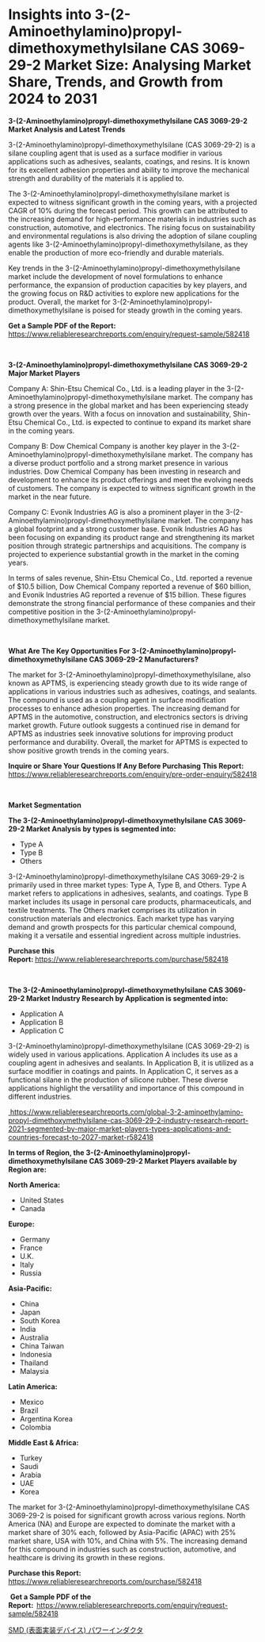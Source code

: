 <p><h1>Insights into 3-(2-Aminoethylamino)propyl-dimethoxymethylsilane CAS 3069-29-2 Market Size: Analysing Market Share, Trends, and Growth from 2024 to 2031</h1></p><p><strong>3-(2-Aminoethylamino)propyl-dimethoxymethylsilane CAS 3069-29-2 Market Analysis and Latest Trends</strong></p>
<p><p>3-(2-Aminoethylamino)propyl-dimethoxymethylsilane (CAS 3069-29-2) is a silane coupling agent that is used as a surface modifier in various applications such as adhesives, sealants, coatings, and resins. It is known for its excellent adhesion properties and ability to improve the mechanical strength and durability of the materials it is applied to.</p><p>The 3-(2-Aminoethylamino)propyl-dimethoxymethylsilane market is expected to witness significant growth in the coming years, with a projected CAGR of 10% during the forecast period. This growth can be attributed to the increasing demand for high-performance materials in industries such as construction, automotive, and electronics. The rising focus on sustainability and environmental regulations is also driving the adoption of silane coupling agents like 3-(2-Aminoethylamino)propyl-dimethoxymethylsilane, as they enable the production of more eco-friendly and durable materials.</p><p>Key trends in the 3-(2-Aminoethylamino)propyl-dimethoxymethylsilane market include the development of novel formulations to enhance performance, the expansion of production capacities by key players, and the growing focus on R&D activities to explore new applications for the product. Overall, the market for 3-(2-Aminoethylamino)propyl-dimethoxymethylsilane is poised for steady growth in the coming years.</p></p>
<p><strong>Get a Sample PDF of the Report:&nbsp;</strong> <a href="https://www.reliableresearchreports.com/enquiry/request-sample/582418">https://www.reliableresearchreports.com/enquiry/request-sample/582418</a></p>
<p>&nbsp;</p>
<p><strong>3-(2-Aminoethylamino)propyl-dimethoxymethylsilane CAS 3069-29-2 Major Market Players</strong></p>
<p><p>Company A: Shin-Etsu Chemical Co., Ltd. is a leading player in the 3-(2-Aminoethylamino)propyl-dimethoxymethylsilane market. The company has a strong presence in the global market and has been experiencing steady growth over the years. With a focus on innovation and sustainability, Shin-Etsu Chemical Co., Ltd. is expected to continue to expand its market share in the coming years.</p><p>Company B: Dow Chemical Company is another key player in the 3-(2-Aminoethylamino)propyl-dimethoxymethylsilane market. The company has a diverse product portfolio and a strong market presence in various industries. Dow Chemical Company has been investing in research and development to enhance its product offerings and meet the evolving needs of customers. The company is expected to witness significant growth in the market in the near future.</p><p>Company C: Evonik Industries AG is also a prominent player in the 3-(2-Aminoethylamino)propyl-dimethoxymethylsilane market. The company has a global footprint and a strong customer base. Evonik Industries AG has been focusing on expanding its product range and strengthening its market position through strategic partnerships and acquisitions. The company is projected to experience substantial growth in the market in the coming years.</p><p>In terms of sales revenue, Shin-Etsu Chemical Co., Ltd. reported a revenue of $10.5 billion, Dow Chemical Company reported a revenue of $60 billion, and Evonik Industries AG reported a revenue of $15 billion. These figures demonstrate the strong financial performance of these companies and their competitive position in the 3-(2-Aminoethylamino)propyl-dimethoxymethylsilane market.</p></p>
<p>&nbsp;</p>
<p><strong>What Are The Key Opportunities For 3-(2-Aminoethylamino)propyl-dimethoxymethylsilane CAS 3069-29-2 Manufacturers?</strong></p>
<p><p>The market for 3-(2-Aminoethylamino)propyl-dimethoxymethylsilane, also known as APTMS, is experiencing steady growth due to its wide range of applications in various industries such as adhesives, coatings, and sealants. The compound is used as a coupling agent in surface modification processes to enhance adhesion properties. The increasing demand for APTMS in the automotive, construction, and electronics sectors is driving market growth. Future outlook suggests a continued rise in demand for APTMS as industries seek innovative solutions for improving product performance and durability. Overall, the market for APTMS is expected to show positive growth trends in the coming years.</p></p>
<p><strong>Inquire or Share Your Questions If Any Before Purchasing This Report:</strong> <a href="https://www.reliableresearchreports.com/enquiry/pre-order-enquiry/582418">https://www.reliableresearchreports.com/enquiry/pre-order-enquiry/582418</a></p>
<p>&nbsp;</p>
<p><strong>Market Segmentation</strong></p>
<p><strong>The 3-(2-Aminoethylamino)propyl-dimethoxymethylsilane CAS 3069-29-2 Market Analysis by types is segmented into:</strong></p>
<p><ul><li>Type A</li><li>Type B</li><li>Others</li></ul></p>
<p><p>3-(2-Aminoethylamino)propyl-dimethoxymethylsilane CAS 3069-29-2 is primarily used in three market types: Type A, Type B, and Others. Type A market refers to applications in adhesives, sealants, and coatings. Type B market includes its usage in personal care products, pharmaceuticals, and textile treatments. The Others market comprises its utilization in construction materials and electronics. Each market type has varying demand and growth prospects for this particular chemical compound, making it a versatile and essential ingredient across multiple industries.</p></p>
<p><strong>Purchase this Report:&nbsp;</strong><a href="https://www.reliableresearchreports.com/purchase/582418">https://www.reliableresearchreports.com/purchase/582418</a></p>
<p>&nbsp;</p>
<p><strong>The 3-(2-Aminoethylamino)propyl-dimethoxymethylsilane CAS 3069-29-2 Market Industry Research by Application is segmented into:</strong></p>
<p><ul><li>Application A</li><li>Application B</li><li>Application C</li></ul></p>
<p><p>3-(2-Aminoethylamino)propyl-dimethoxymethylsilane (CAS 3069-29-2) is widely used in various applications. Application A includes its use as a coupling agent in adhesives and sealants. In Application B, it is utilized as a surface modifier in coatings and paints. In Application C, it serves as a functional silane in the production of silicone rubber. These diverse applications highlight the versatility and importance of this compound in different industries.</p></p>
<p><a href="https://www.reliableresearchreports.com/global-3-2-aminoethylamino-propyl-dimethoxymethylsilane-cas-3069-29-2-industry-research-report-2021-segmented-by-major-market-players-types-applications-and-countries-forecast-to-2027-market-r582418">&nbsp;https://www.reliableresearchreports.com/global-3-2-aminoethylamino-propyl-dimethoxymethylsilane-cas-3069-29-2-industry-research-report-2021-segmented-by-major-market-players-types-applications-and-countries-forecast-to-2027-market-r582418</a></p>
<p><strong>In terms of Region, the 3-(2-Aminoethylamino)propyl-dimethoxymethylsilane CAS 3069-29-2 Market Players available by Region are:</strong></p>
<p>
    <p> <strong> North America: </strong>
        <ul>
            <li>United States</li>
            <li>Canada</li>
        </ul>
        </p> 
    <p> <strong> Europe: </strong>
        <ul>
            <li>Germany</li>
            <li>France</li>
            <li>U.K.</li>
            <li>Italy</li>
            <li>Russia</li>
        </ul>
        </p> 
    <p> <strong> Asia-Pacific: </strong>
        <ul>
            <li>China</li>
            <li>Japan</li>
            <li>South Korea</li>
            <li>India</li>
            <li>Australia</li>
            <li>China Taiwan</li>
            <li>Indonesia</li>
            <li>Thailand</li>
            <li>Malaysia</li>
        </ul>
        </p> 
    <p> <strong> Latin America: </strong>
        <ul>
            <li>Mexico</li>
            <li>Brazil</li>
            <li>Argentina Korea</li>
            <li>Colombia</li>
        </ul>
        </p> 
    <p> <strong> Middle East & Africa: </strong>
        <ul>
            <li>Turkey</li>
            <li>Saudi</li>
            <li>Arabia</li>
            <li>UAE</li>
            <li>Korea</li>
        </ul>
    </p>
    </p>
<p><p>The market for 3-(2-Aminoethylamino)propyl-dimethoxymethylsilane CAS 3069-29-2 is poised for significant growth across various regions. North America (NA) and Europe are expected to dominate the market with a market share of 30% each, followed by Asia-Pacific (APAC) with 25% market share, USA with 10%, and China with 5%. The increasing demand for this compound in industries such as construction, automotive, and healthcare is driving its growth in these regions.</p></p>
<p><strong>Purchase this Report: </strong><a href="https://www.reliableresearchreports.com/purchase/582418">https://www.reliableresearchreports.com/purchase/582418</a></p>
<p>&nbsp;<strong>Get a Sample PDF of the Report:&nbsp;&nbsp;</strong><a href="https://www.reliableresearchreports.com/enquiry/request-sample/582418">https://www.reliableresearchreports.com/enquiry/request-sample/582418</a></p>
<p><strong></strong></p>
<p><p><a href="https://github.com/FredaJerde/Market-Research-Report-List-1/blob/main/473876695245.md">SMD (表面実装デバイス) パワーインダクタ</a></p></p>